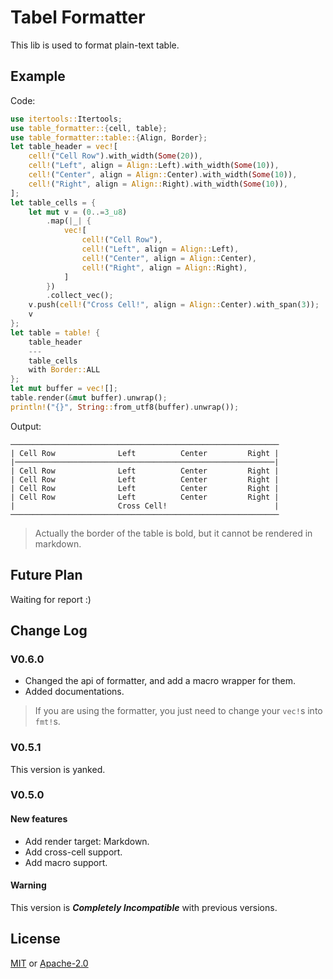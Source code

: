 # Tabel Formatter

This lib is used to format plain-text table.

## Example

Code:

```rust
use itertools::Itertools;
use table_formatter::{cell, table};
use table_formatter::table::{Align, Border};
let table_header = vec![
    cell!("Cell Row").with_width(Some(20)),
    cell!("Left", align = Align::Left).with_width(Some(10)),
    cell!("Center", align = Align::Center).with_width(Some(10)),
    cell!("Right", align = Align::Right).with_width(Some(10)),
];
let table_cells = {
    let mut v = (0..=3_u8)
        .map(|_| {
            vec![
                cell!("Cell Row"),
                cell!("Left", align = Align::Left),
                cell!("Center", align = Align::Center),
                cell!("Right", align = Align::Right),
            ]
        })
        .collect_vec();
    v.push(cell!("Cross Cell!", align = Align::Center).with_span(3));
    v
};
let table = table! {
    table_header
    ---
    table_cells
    with Border::ALL
};
let mut buffer = vec![];
table.render(&mut buffer).unwrap();
println!("{}", String::from_utf8(buffer).unwrap());
```

Output:

```
────────────────────────────────────────────────────────────
| Cell Row              Left          Center         Right |
|──────────────────────────────────────────────────────────|
| Cell Row              Left          Center         Right |
| Cell Row              Left          Center         Right |
| Cell Row              Left          Center         Right |
| Cell Row              Left          Center         Right |
|                       Cross Cell!                        |
────────────────────────────────────────────────────────────
```

> Actually the border of the table is bold, but it cannot be rendered in markdown.

## Future Plan

Waiting for report :)

## Change Log

### V0.6.0

- Changed the api of formatter, and add a macro wrapper for them.
- Added documentations.

> If you are using the formatter, you just need to change your `vec!`s into `fmt!`s.

### V0.5.1

This version is yanked.

### V0.5.0

#### New features

- Add render target: Markdown.
- Add cross-cell support.
- Add macro support.

#### Warning

This version is ***Completely Incompatible*** with previous versions.

## License

[MIT][MIT-License] or [Apache-2.0][Apache-License]

[MIT-License]: LICENSE-MIT
[Apache-License]: LICENSE-APACHE
